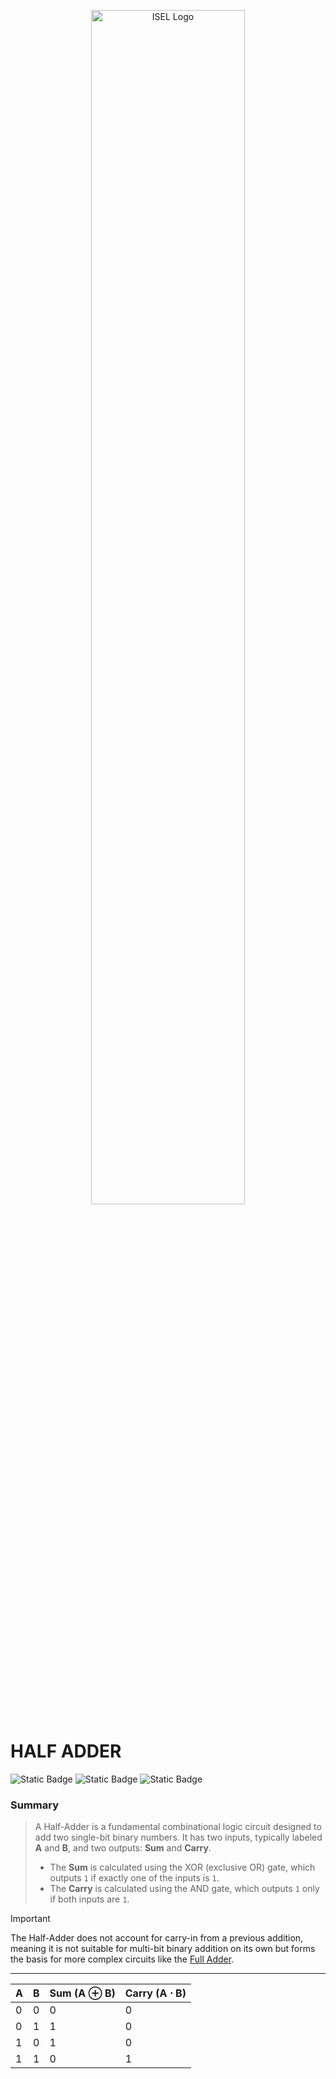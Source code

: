 <p align="center">
  <img src="https://www.isel.pt/sites/default/files/001_imagens_isel/Logotipos/logo_ISEL_principal_Branco.png" alt="ISEL Logo" width="70%">
</p>


# HALF ADDER
![Static Badge](https://img.shields.io/badge/IN-1_BIT-blue)
![Static Badge](https://img.shields.io/badge/OUT-1_BIT-blue)
![Static Badge](https://img.shields.io/badge/CARRY-1_BIT-blue)


### Summary
> A Half-Adder is a fundamental combinational logic circuit designed to add two single-bit binary numbers. It has two inputs, typically labeled **A** and **B**, and two outputs: **Sum** and **Carry**.
> - The **Sum** is calculated using the XOR (exclusive OR) gate, which outputs `1` if exactly one of the inputs is `1`.
> - The **Carry** is calculated using the AND gate, which outputs `1` only if both inputs are `1`.  

> [!IMPORTANT]
> The Half-Adder does not account for carry-in from a previous addition, meaning it is not suitable for multi-bit binary addition on its own but forms the basis for more complex circuits like the [Full Adder](../FULL_ADDER).

---
<div align="center">

| **A** | **B** | **Sum (A ⊕ B)** | **Carry (A ⋅ B)** |
|-------|-------|-----------------|-------------------|
| 0     | 0     | 0               | 0                 |
| 0     | 1     | 1               | 0                 |
| 1     | 0     | 1               | 0                 |
| 1     | 1     | 0               | 1                 |

</div>